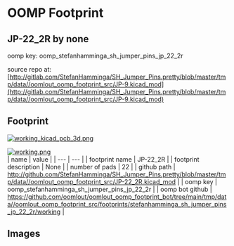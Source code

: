 # OOMP Footprint  
## JP-22_2R  by none  
  
oomp key: oomp_stefanhamminga_sh_jumper_pins_jp_22_2r  
  
source repo at: [http://gitlab.com/StefanHamminga/SH_Jumper_Pins.pretty/blob/master/tmp/data//oomlout_oomp_footprint_src/JP-9.kicad_mod](http://gitlab.com/StefanHamminga/SH_Jumper_Pins.pretty/blob/master/tmp/data//oomlout_oomp_footprint_src/JP-9.kicad_mod)  
## Footprint  
  
[![working_kicad_pcb_3d.png](working_kicad_pcb_3d_600.png)](working_kicad_pcb_3d.png)  
  
[![working.png](working_600.png)](working.png)  
| name | value | 
| --- | --- | 
| footprint name | JP-22_2R | 
| footprint description | None | 
| number of pads | 22 | 
| github path | http://github.com/StefanHamminga/SH_Jumper_Pins.pretty/blob/master/tmp/data//oomlout_oomp_footprint_src/JP-22_2R.kicad_mod | 
| oomp key | oomp_stefanhamminga_sh_jumper_pins_jp_22_2r | 
| oomp bot github | https://github.com/oomlout/oomlout_oomp_footprint_bot/tree/main/tmp/data//oomlout_oomp_footprint_src/footprints/stefanhamminga_sh_jumper_pins_jp_22_2r/working | 
## Images  
